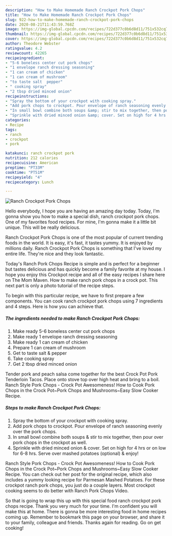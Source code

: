 ```yaml
---
description: "How to Make Homemade Ranch Crockpot Pork Chops"
title: "How to Make Homemade Ranch Crockpot Pork Chops"
slug: 922-how-to-make-homemade-ranch-crockpot-pork-chops
date: 2020-08-21T11:43:59.768Z
image: https://img-global.cpcdn.com/recipes/722d377c0b6d8d11/751x532cq70/ranch-crockpot-pork-chops-recipe-main-photo.jpg
thumbnail: https://img-global.cpcdn.com/recipes/722d377c0b6d8d11/751x532cq70/ranch-crockpot-pork-chops-recipe-main-photo.jpg
cover: https://img-global.cpcdn.com/recipes/722d377c0b6d8d11/751x532cq70/ranch-crockpot-pork-chops-recipe-main-photo.jpg
author: Theodore Webster
ratingvalue: 4.2
reviewcount: 42265
recipeingredient:
- "5-6 boneless center cut pork chops"
- "1 envelope ranch dressing seasoning"
- "1 can cream of chicken"
- "1 can cream of mushroom"
- "to taste salt  pepper"
- " cooking spray"
- "2 tbsp dried minced onion"
recipeinstructions:
- "Spray the bottom of your crockpot with cooking spray."
- "Add pork chops to crockpot. Pour envelope of ranch seasoning evenly over the pork chops."
- "In small bowl combine both soups &amp; stir to mix together, then pour over pork chops in the crockpot as well."
- "Sprinkle with dried minced onion &amp; cover. Set on high for 4 hrs or on low for 6-8 hrs. Serve over mashed potatoes (optional) &amp; enjoy!"
categories:
- Recipe
tags:
- ranch
- crockpot
- pork

katakunci: ranch crockpot pork 
nutrition: 212 calories
recipecuisine: American
preptime: "PT33M"
cooktime: "PT51M"
recipeyield: "4"
recipecategory: Lunch

---
```



![Ranch Crockpot Pork Chops](https://img-global.cpcdn.com/recipes/722d377c0b6d8d11/751x532cq70/ranch-crockpot-pork-chops-recipe-main-photo.jpg)

Hello everybody, I hope you are having an amazing day today. Today, I'm gonna show you how to make a special dish, ranch crockpot pork chops. One of my favorites food recipes. For mine, I'm gonna make it a little bit unique. This will be really delicious.

Ranch Crockpot Pork Chops is one of the most popular of current trending foods in the world. It is easy, it's fast, it tastes yummy. It is enjoyed by millions daily. Ranch Crockpot Pork Chops is something that I've loved my entire life. They're nice and they look fantastic.

Today&#39;s Ranch Pork Chops Recipe is simple and is perfect for a beginner but tastes delicious and has quickly become a family favorite at my house. I hope you enjoy this Crockpot recipe and all of the easy recipes I share here on The Mom Maven. How to make ranch pork chops in a crock pot. This next part is only a photo tutorial of the recipe steps.


To begin with this particular recipe, we have to first prepare a few components. You can cook ranch crockpot pork chops using 7 ingredients and 4 steps. Here is how you can achieve that.

<!--inarticleads1-->

##### The ingredients needed to make Ranch Crockpot Pork Chops:

1. Make ready 5-6 boneless center cut pork chops
1. Make ready 1 envelope ranch dressing seasoning
1. Make ready 1 can cream of chicken
1. Prepare 1 can cream of mushroom
1. Get to taste salt &amp; pepper
1. Take  cooking spray
1. Get 2 tbsp dried minced onion


Tender pork and peach salsa come together for the best Crock Pot Pork Tenderloin Tacos. Place onto stove top over high heat and bring to a boil. Ranch Style Pork Chops - Crock Pot Awesomeness! How to Cook Pork Chops in the Crock Pot~Pork Chops and Mushrooms~Easy Slow Cooker Recipe. 

<!--inarticleads2-->

##### Steps to make Ranch Crockpot Pork Chops:

1. Spray the bottom of your crockpot with cooking spray.
1. Add pork chops to crockpot. Pour envelope of ranch seasoning evenly over the pork chops.
1. In small bowl combine both soups &amp; stir to mix together, then pour over pork chops in the crockpot as well.
1. Sprinkle with dried minced onion &amp; cover. Set on high for 4 hrs or on low for 6-8 hrs. Serve over mashed potatoes (optional) &amp; enjoy!


Ranch Style Pork Chops - Crock Pot Awesomeness! How to Cook Pork Chops in the Crock Pot~Pork Chops and Mushrooms~Easy Slow Cooker Recipe. You can check out her post for the original recipe, which also includes a yummy looking recipe for Parmesan Mashed Potatoes. For these crockpot ranch pork chops, you just do a couple layers. Most crockpot cooking seems to do better with Ranch Pork Chops Video. 

So that is going to wrap this up with this special food ranch crockpot pork chops recipe. Thank you very much for your time. I'm confident you will make this at home. There is gonna be more interesting food in home recipes coming up. Remember to bookmark this page on your browser, and share it to your family, colleague and friends. Thanks again for reading. Go on get cooking!
